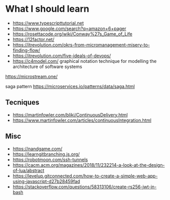 # What I should learn

* <https://www.typescripttutorial.net>
* <https://www.google.com/search?q=amazon+6+pager>
* <https://rosettacode.org/wiki/Conway%27s_Game_of_Life>
* <https://12factor.net/>
* <https://itrevolution.com/okrs-from-micromanagement-misery-to-finding-flow/>
* <https://itrevolution.com/five-ideals-of-devops/>
* <https://c4model.com/> graphical notation technique for modelling the architecture of software systems

<https://microstream.one/>

saga pattern https://microservices.io/patterns/data/saga.html

## Tecniques

* <https://martinfowler.com/bliki/ContinuousDelivery.html>
* <https://www.martinfowler.com/articles/continuousIntegration.html>



## Misc

* <https://nandgame.com/>
* <https://learngitbranching.js.org/>
* <https://robotmoon.com/ssh-tunnels>
* <https://cacm.acm.org/magazines/2018/11/232214-a-look-at-the-design-of-lua/abstract>
* <https://levelup.gitconnected.com/how-to-create-a-simple-web-app-using-javascript-d27b28459fad>
* <https://stackoverflow.com/questions/58313106/create-rs256-jwt-in-bash>
